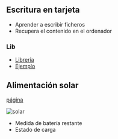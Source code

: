 ## Escritura en tarjeta

* Aprender a escribir ficheros
* Recupera el contenido en el ordenador

### Lib

* [Librería](http://arduino.cc/en/Reference/SD)
* [Ejemplo](https://github.com/sparkfun/microSD_Shield/blob/V_1.4/Firmware/SD_Datalogger/SD_Datalogger.ino)

## Alimentación solar
[página](http://www.seeedstudio.com/wiki/index.php?title=Wireless_Sensor_Node_-_Solar_Kit)

![solar](http://www.seeedstudio.com/wiki/images/thumb/0/08/Wireless_Sensor_Node_-_Solar_Kit.jpg/500px-Wireless_Sensor_Node_-_Solar_Kit.jpg)

* Medida de batería restante
* Estado de carga

